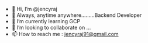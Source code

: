 - 👋 Hi, I’m @jencyraj
- 👀 Always, anytime anywhere.........Backend Developer
- 🌱 I’m currently learning GCP
- 💞️ I’m looking to collaborate on ...
- 📫 How to reach me  : jencyraj91@gmail.com

<!---
jencyraj/jencyraj is a ✨ special ✨ repository because its `README.md` (this file) appears on your GitHub profile.
You can click the Preview link to take a look at your changes.
--->
